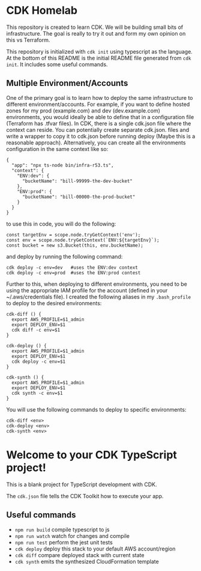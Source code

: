 # CDK Homelab

This repository is created to learn CDK. We will be building small bits of infrastructure. The goal is really to try it out and form my own opinion on this vs Terraform.

This repository is initialized with `cdk init` using typescript as the language. At the bottom of this README is the initial README file generated from `cdk init`. It includes some useful commands.

## Multiple Environment/Accounts

One of the primary goal is to learn how to deploy the same infrastructure to different environment/accounts. For example, if you want to define hosted zones for my prod (example.com) and dev (dev.example.com) environments, you would ideally be able to define that in a configuration file (Terraform has .tfvar files).  In CDK, there is a single cdk.json file where the context can reside.  You can potentially create separate cdk.json.<env> files and write a wrapper to copy it to cdk.json before running deploy (Maybe this is a reasonable approach). Alternatively, you can create all the environments configuration in the same context like so:

```
{
  "app": "npx ts-node bin/infra-r53.ts",
  "context": {
    "ENV:dev": {
      "bucketName": "bill-99999-the-dev-bucket"
    },
    "ENV:prod": {
      "bucketName": "bill-00000-the-prod-bucket"
    }
  }
}
```

to use this in code, you will do the following:

```
const targetEnv = scope.node.tryGetContext('env');
const env = scope.node.tryGetContext(`ENV:${targetEnv}`);
const bucket = new s3.Bucket(this, env.bucketName);
```

and deploy by running the following command:

```
cdk deploy -c env=dev   #uses the ENV:dev context
cdk deploy -c env=prod  #uses the ENV:prod contest
```

Further to this, when deploying to different environments, you need to be using the appropriate IAM profile for the account (defined in your ~/.aws/credentials file).  I created the following aliases in my `.bash_profile` to deploy to the desired environments: 

```
cdk-diff () {
  export AWS_PROFILE=$1_admin
  export DEPLOY_ENV=$1
  cdk diff -c env=$1
}

cdk-deploy () {
  export AWS_PROFILE=$1_admin
  export DEPLOY_ENV=$1
  cdk deploy -c env=$1
}

cdk-synth () {
  export AWS_PROFILE=$1_admin
  export DEPLOY_ENV=$1
  cdk synth -c env=$1
}
```

You will use the following commands to deploy to specific environments:
```
cdk-diff <env>
cdk-deploy <env>
cdk-synth <env>
```

# Welcome to your CDK TypeScript project!

This is a blank project for TypeScript development with CDK.

The `cdk.json` file tells the CDK Toolkit how to execute your app.

## Useful commands

 * `npm run build`   compile typescript to js
 * `npm run watch`   watch for changes and compile
 * `npm run test`    perform the jest unit tests
 * `cdk deploy`      deploy this stack to your default AWS account/region
 * `cdk diff`        compare deployed stack with current state
 * `cdk synth`       emits the synthesized CloudFormation template
